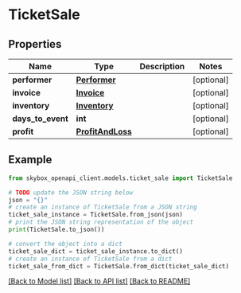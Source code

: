 # TicketSale


## Properties

Name | Type | Description | Notes
------------ | ------------- | ------------- | -------------
**performer** | [**Performer**](Performer.md) |  | [optional] 
**invoice** | [**Invoice**](Invoice.md) |  | [optional] 
**inventory** | [**Inventory**](Inventory.md) |  | [optional] 
**days_to_event** | **int** |  | [optional] 
**profit** | [**ProfitAndLoss**](ProfitAndLoss.md) |  | [optional] 

## Example

```python
from skybox_openapi_client.models.ticket_sale import TicketSale

# TODO update the JSON string below
json = "{}"
# create an instance of TicketSale from a JSON string
ticket_sale_instance = TicketSale.from_json(json)
# print the JSON string representation of the object
print(TicketSale.to_json())

# convert the object into a dict
ticket_sale_dict = ticket_sale_instance.to_dict()
# create an instance of TicketSale from a dict
ticket_sale_from_dict = TicketSale.from_dict(ticket_sale_dict)
```
[[Back to Model list]](../README.md#documentation-for-models) [[Back to API list]](../README.md#documentation-for-api-endpoints) [[Back to README]](../README.md)


